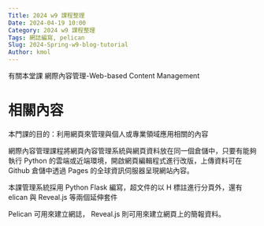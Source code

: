 ```yaml
---
Title: 2024 w9 課程整理
Date: 2024-04-19 10:00
Category: 2024 w9 課程整理
Tags: 網誌編寫, pelican
Slug: 2024-Spring-w9-blog-tutorial
Author: kmol
---
```


有關本堂課 網際內容管理-Web-based Content Management

<!-- PELICAN_END_SUMMARY -->

# 相關內容
本門課的目的：利用網頁來管理與個人或專業領域應用相關的內容

網際內容管理課程將網頁內容管理系統與網頁資料放在同一個倉儲中，只要有能夠執行 Python 的雲端或近端環境，開啟網頁編輯程式進行改版，上傳資料可在 Github 倉儲中透過 Pages 的全球資訊伺服器呈現網站內容。

本課管理系統採用 Python Flask 編寫，超文件的以 H 標註進行分頁外，還有elican 與 Reveal.js 等兩個延伸套件

Pelican 可用來建立網誌， Reveal.js 則可用來建立網頁上的簡報資料。




